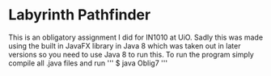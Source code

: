 # Labyrinth Pathfinder

This is an obligatory assignment I did for IN1010 at UiO.
Sadly this was made using the built in JavaFX library in Java 8
which was taken out in later versions so you need to use Java 8 to
run this. To run the program simply compile all .java files and run 
'''
$ java Oblig7
'''

